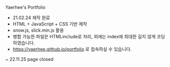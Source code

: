 Yaerhee's Portfolio

- 21.02.24 제작 완료
- HTML + JavaScript + CSS 기반 제작
- snow.js, slick.min.js 활용
- 병합 가능한 파일은 HTMLinclude로 처리, 외에는 index에 최대한 길지 않게 코딩하였습니다.
- https://yaerhee.github.io/portfolio 로 접속하실 수 있습니다.
  
~ 22.11.25 page closed
